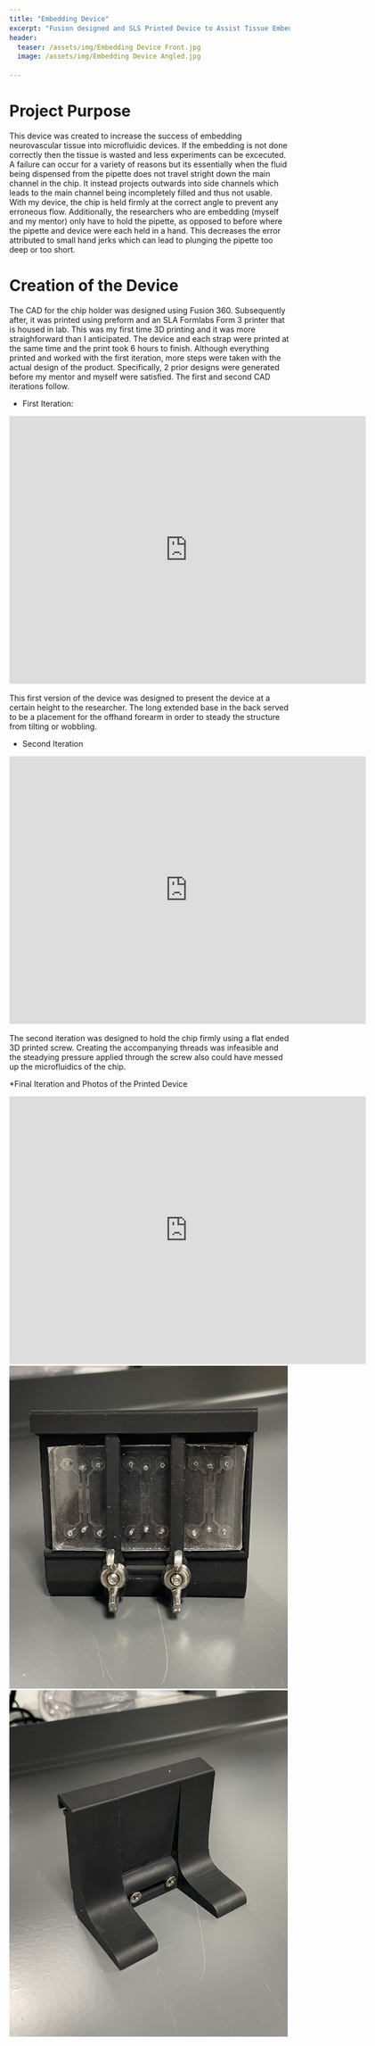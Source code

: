 ```yaml
---
title: "Embedding Device"
excerpt: "Fusion designed and SLS Printed Device to Assist Tissue Embedding"
header:
  teaser: /assets/img/Embedding Device Front.jpg
  image: /assets/img/Embedding Device Angled.jpg
   
---
```


# Project Purpose
This device was created to increase the success of embedding neurovascular tissue into microfluidic devices. If the embedding is not done correctly then the tissue is wasted and less experiments can be excecuted. A failure can occur for a variety of reasons but its essentially when the fluid being dispensed from the pipette does not travel stright down the main channel in the chip. It instead projects outwards into side channels which leads to the main channel being incompletely filled and thus not usable. With my device, the chip is held firmly at the correct angle to prevent any erroneous flow. Additionally, the researchers who are embedding (myself and my mentor) only have to hold the pipette, as opposed to before where the pipette and device were each held in a hand. This decreases the error attributed to small hand jerks which can lead to plunging the pipette too deep or too short. 

# Creation of the Device
The CAD for the chip holder was designed using Fusion 360. Subsequently after, it was printed using preform and an SLA Formlabs Form 3 printer that is housed in lab. This was my first time 3D printing and it was more straighforward than I anticipated. The device and each strap were printed at the same time and the print took 6 hours to finish. 
Although everything printed and worked with the first iteration, more steps were taken with the actual design of the product. Specifically, 2 prior designs were generated before my mentor and myself were satisfied. The first and second CAD iterations follow. 
* First Iteration:


<iframe src="https://vanderbilt1024.autodesk360.com/shares/public/SH512d4QTec90decfa6eb1bf92de33c71c90?mode=embed" width="640" height="480" allowfullscreen="true" webkitallowfullscreen="true" mozallowfullscreen="true"  frameborder="0"></iframe>

This first version of the device was designed to present the device at a certain height to the researcher. The long extended base in the back served to be a placement for the offhand forearm in order to steady the structure from tilting or wobbling.

* Second Iteration

<iframe src="https://vanderbilt1024.autodesk360.com/shares/public/SH512d4QTec90decfa6e5034344278aaff75?mode=embed" width="640" height="480" allowfullscreen="true" webkitallowfullscreen="true" mozallowfullscreen="true"  frameborder="0"></iframe>

The second iteration was designed to hold the chip firmly using a flat ended 3D printed screw. Creating the accompanying threads was infeasible and the steadying pressure applied through the screw also could have messed up the microfluidics of the chip.

*Final Iteration and Photos of the Printed Device

<iframe src="https://vanderbilt1024.autodesk360.com/shares/public/SH512d4QTec90decfa6e779611faeb0b60aa?mode=embed" width="640" height="480" allowfullscreen="true" webkitallowfullscreen="true" mozallowfullscreen="true"  frameborder="0"></iframe>



<img src="/assets/img/Embedding Device Front.jpg" alt="ex complex pattern" style="width:500px;"/>

<img src="/assets/img/Embedding Device Back.jpg" alt="Image of Embedding Device" style="width:500px;"/>


